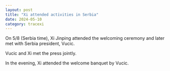 ```yaml
---
layout: post
title: "Xi attended activities in Serbia"
date: 2024-05-10
category: tracexi
---
```


On 5/8 (Serbia time), Xi Jinping attended the welcoming ceremony and later met with Serbia president, Vucic.

Vucic and Xi met the press jointly.

In the evening, Xi attended the welcome banquet by Vucic.

